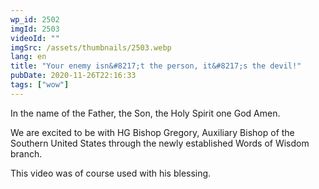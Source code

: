 ```yaml
---
wp_id: 2502
imgId: 2503
videoId: ""
imgSrc: /assets/thumbnails/2503.webp
lang: en
title: "Your enemy isn&#8217;t the person, it&#8217;s the devil!"
pubDate: 2020-11-26T22:16:33
tags: ["wow"]
---
```


<p>In the name of the Father, the Son, the Holy Spirit one God Amen.</p>
<p>We are excited to be with HG Bishop Gregory, Auxiliary Bishop of the Southern United States through the newly established Words of Wisdom branch.</p>
<p>This video was of course used with his blessing.</p>
<p>&nbsp;</p>
